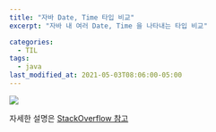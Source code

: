 ```yaml
---
title: "자바 Date, Time 타입 비교"
excerpt: "자바 내 여러 Date, Time 을 나타내는 타입 비교"

categories:
  - TIL
tags:
  - java
last_modified_at: 2021-05-03T08:06:00-05:00
---
```


![](https://i.stack.imgur.com/QPhGW.png)

자세한 설명은 [StackOverflow 참고](https://stackoverflow.com/questions/32437550/whats-the-difference-between-instant-and-localdatetime/32443004#32443004)
